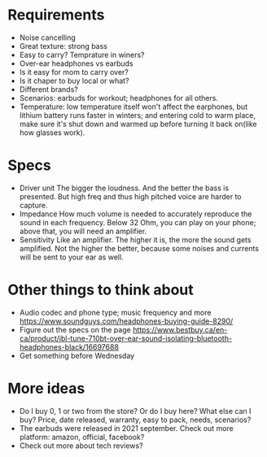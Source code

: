 # Requirements
- Noise cancelling
- Great texture: strong bass
- Easy to carry? Temprature in winers?
- Over-ear headphones vs earbuds
- Is it easy for mom to carry over?
- Is it chaper to buy local or what?
- Different brands?
- Scenarios: earbuds for workout; headphones for all others.
- Temperature: low temperature itself won't affect the earphones, but lithium battery runs faster in winters; and entering cold to warm place, make sure it's shut down and warmed up before turning it back on(like how glasses work).

# Specs
- Driver unit
The bigger the loudness. And the better the bass is presented. But high freq and thus high pitched voice are harder to capture. 
- Impedance
How much volume is needed to accurately reproduce the sound in each frequency. Below 32 Ohm, you can play on your phone; above that, you will need an amplifier.
- Sensitivity
Like an amplifier. The higher it is, the more the sound gets amplified. Not the higher the better, because some noises and currents will be sent to your ear as well.

# Other things to think about
- Audio codec and phone type; music frequency and more
https://www.soundguys.com/headphones-buying-guide-8290/
- Figure out the specs on the page
https://www.bestbuy.ca/en-ca/product/jbl-tune-710bt-over-ear-sound-isolating-bluetooth-headphones-black/16697688
- Get something before Wednesday

# More ideas
- Do I buy 0, 1 or two from the store? Or do I buy here? What else can I buy? Price, date released, warranty, easy to pack, needs, scenarios?
- The earbuds were released in 2021 september. Check out more platform: amazon, official, facebook?
- Check out more about tech reviews?
